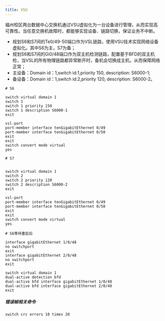 ```yaml
---
title: VSU
---
```

福州校区两台数据中心交换机通过VSU虚拟化为一台设备进行管理，从而实现高可靠性。当任意交换机故障时，都能够实现设备、链路切换，保证业务不中断。
-  规划S6和S7间的Te0/49-50端口作为VSL链路，使用VSU技术实现网络设备虚拟化。其中S6为主，S7为备；
-  规划S6和S7间的Gi0/48端口作为双主机检测链路，配置基于BFD的双主机检，当VSL的所有物理链路都异常断开时，备机会切换成主机，从而保障网络正常；
-  主设备：Domain id：1,switch id:1,priority 150, description: S6000-1;
-  备设备：Domain id：1,switch id:2,priority 120, description: S6000-2。

```
# S6

switch virtual domain 1
switch 1
switch 1 priority 150
switch 1 description S6000-1
exit

vsl-port
port-member interface tenGigabitEthernet 0/49
port-member interface tenGigabitEthernet 0/50
exit
exit
switch convert mode virtual
yes

```

```
# S7


switch virtual domain 1
switch 2
switch 2 priority 120
switch 2 description S6000-2
exit

vsl-port
port-member interface tenGigabitEthernet 0/49
port-member interface tenGigabitEthernet 0/50
exit
exit
switch convert mode virtual
yes

```

```
# S6等待重启后

interface gigabitEthernet 1/0/48
no switchport
exit
interface gigabitEthernet 2/0/48
no switchport
exit

switch virtual domain 1
dual-active detection bfd
dual-active bfd interface gigabitEthernet 1/0/48
dual-active bfd interface gigabitEthernet 2/0/48
exit

```

##### 错误帧相关命令
`switch crc errors 10 times 20`